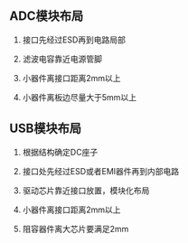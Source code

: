 ## ADC模块布局

1. 接口先经过ESD再到电路局部

2. 滤波电容靠近电源管脚

3. 小器件离接口距离2mm以上

4. 小器件离板边尽量大于5mm以上

## USB模块布局

1. 根据结构确定DC座子

2. 接口处先经过ESD或者EMI器件再到内部电路

3. 驱动芯片靠近接口放置，模块化布局

4. 小器件离接口距离2mm以上

5. 阻容器件离大芯片要满足2mm 
